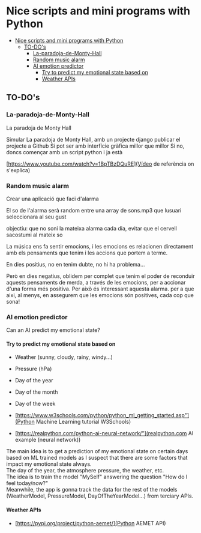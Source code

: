 # Nice scripts and mini programs with Python

- [Nice scripts and mini programs with Python](#nice-scripts-and-mini-programs-with-python)
  - [TO-DO's](#to-dos)
    - [La-paradoja-de-Monty-Hall](#la-paradoja-de-monty-hall)
    - [Random music alarm](#random-music-alarm)
    - [AI emotion predictor](#ai-emotion-predictor)
      - [Try to predict my emotional state based on](#try-to-predict-my-emotional-state-based-on)
      - [Weather APIs](#weather-apis)

## TO-DO's

### La-paradoja-de-Monty-Hall

La paradoja de Monty Hall

Simular La paradoja de Monty Hall, amb un projecte django publicar el projecte a Github Si pot ser amb interfície gràfica millor que millor Si no, doncs començar amb un script python i ja està

[https://www.youtube.com/watch?v=1BpTBzDQuRE](Vídeo de referència on s'explica)

### Random music alarm

Crear una aplicació que faci d'alarma

El so de l'alarma serà random entre una array de sons.mp3 que lusuari seleccionara al seu gust

objectiu: que no soni la mateixa alarma cada dia, evitar que el cervell sacostumi al mateix so

La música ens fa sentir emocions, i les emocions es relacionen directament amb els pensaments que tenim i les accions que portem a terme.

En dies positius, no en tenim dubte, no hi ha problema...

Però en dies negatius, oblidem per complet que tenim el poder de reconduir aquests pensaments de merda, a través de les emocions, per a accionar d'una forma més positiva. Per això és interessant aquesta alarma. per a que aixi, al menys, en assegurem que les emocions són positives, cada cop que sona!

### AI emotion predictor

Can an AI predict my emotional state?

#### Try to predict my emotional state based on

- Weather (sunny, cloudy, rainy, windy...)
- Pressure (hPa)
- Day of the year
- Day of the month
- Day of the week

- [https://www.w3schools.com/python/python_ml_getting_started.asp"](Python Machine Learning tutorial W3Schools)
- [https://realpython.com/python-ai-neural-network/"](realpython.com AI example (neural network))

The main idea is to get a prediction of my emotional state on certain days based on ML trained models as I suspect that there are some factors that impact my emotional state always.  
The day of the year, the atmosphere pressure, the weather, etc.  
The idea is to train the model "MySelf" answering the question "How do I feel today/now?"  
Meanwhile, the app is gonna track the data for the rest of the models (WeatherModel, PressureModel, DayOfTheYearModel...) from terciary APIs.

#### Weather APIs

- [https://pypi.org/project/python-aemet/](Python AEMET API)
